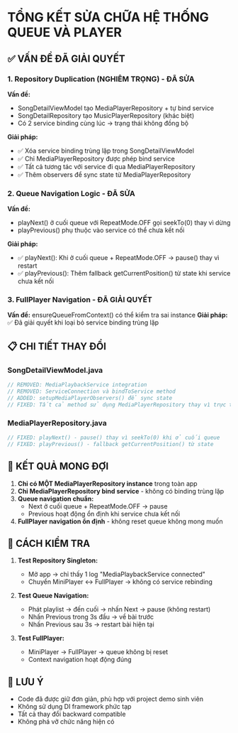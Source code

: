 # TỔNG KẾT SỬA CHỮA HỆ THỐNG QUEUE VÀ PLAYER

## ✅ VẤN ĐỀ ĐÃ GIẢI QUYẾT

### 1. Repository Duplication (NGHIÊM TRỌNG) - ĐÃ SỬA
**Vấn đề:** 
- SongDetailViewModel tạo MediaPlayerRepository + tự bind service
- SongDetailRepository tạo MusicPlayerRepository (khác biệt)
- Có 2 service binding cùng lúc → trạng thái không đồng bộ

**Giải pháp:**
- ✅ Xóa service binding trùng lặp trong SongDetailViewModel
- ✅ Chỉ MediaPlayerRepository được phép bind service
- ✅ Tất cả tương tác với service đi qua MediaPlayerRepository
- ✅ Thêm observers để sync state từ MediaPlayerRepository

### 2. Queue Navigation Logic - ĐÃ SỬA
**Vấn đề:**
- playNext() ở cuối queue với RepeatMode.OFF gọi seekTo(0) thay vì dừng
- playPrevious() phụ thuộc vào service có thể chưa kết nối

**Giải pháp:**
- ✅ playNext(): Khi ở cuối queue + RepeatMode.OFF → pause() thay vì restart
- ✅ playPrevious(): Thêm fallback getCurrentPosition() từ state khi service chưa kết nối

### 3. FullPlayer Navigation - ĐÃ GIẢI QUYẾT
**Vấn đề:** ensureQueueFromContext() có thể kiểm tra sai instance
**Giải pháp:** ✅ Đã giải quyết khi loại bỏ service binding trùng lặp

## 📋 CHI TIẾT THAY ĐỔI

### SongDetailViewModel.java
```java
// REMOVED: MediaPlaybackService integration
// REMOVED: ServiceConnection và bindToService method
// ADDED: setupMediaPlayerObservers() để sync state
// FIXED: Tất cả method sử dụng MediaPlayerRepository thay vì trực tiếp service
```

### MediaPlayerRepository.java
```java
// FIXED: playNext() - pause() thay vì seekTo(0) khi ở cuối queue
// FIXED: playPrevious() - fallback getCurrentPosition() từ state
```

## 🎯 KẾT QUẢ MONG ĐỢI

1. **Chỉ có MỘT MediaPlayerRepository instance** trong toàn app
2. **Chỉ MediaPlayerRepository bind service** - không có binding trùng lặp
3. **Queue navigation chuẩn:**
   - Next ở cuối queue + RepeatMode.OFF → pause
   - Previous hoạt động ổn định khi service chưa kết nối
4. **FullPlayer navigation ổn định** - không reset queue không mong muốn

## 🧪 CÁCH KIỂM TRA

1. **Test Repository Singleton:**
   - Mở app → chỉ thấy 1 log "MediaPlaybackService connected"
   - Chuyển MiniPlayer ↔ FullPlayer → không có service rebinding

2. **Test Queue Navigation:**
   - Phát playlist → đến cuối → nhấn Next → pause (không restart)
   - Nhấn Previous trong 3s đầu → về bài trước
   - Nhấn Previous sau 3s → restart bài hiện tại

3. **Test FullPlayer:**
   - MiniPlayer → FullPlayer → queue không bị reset
   - Context navigation hoạt động đúng

## 📝 LƯU Ý

- Code đã được giữ đơn giản, phù hợp với project demo sinh viên
- Không sử dụng DI framework phức tạp
- Tất cả thay đổi backward compatible
- Không phá vỡ chức năng hiện có
